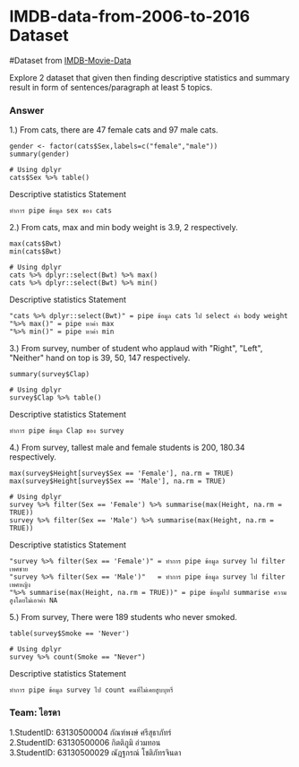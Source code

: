 # IMDB-data-from-2006-to-2016 Dataset

#Dataset from [IMDB-Movie-Data](./IMDB-Movie-Data.csv)

Explore 2 dataset that given then finding descriptive statistics and summary result in form of sentences/paragraph at least 5 topics.

### Answer

1.) From cats, there are 47 female cats and 97 male cats.
```{R}
gender <- factor(cats$Sex,labels=c("female","male"))
summary(gender)

# Using dplyr
cats$Sex %>% table()
```
   Descriptive statistics Statement
```{R}
ทำการ pipe ข้อมูล sex ของ cats
```

2.) From cats, max and min body weight is 3.9, 2 respectively.
```{R}
max(cats$Bwt)
min(cats$Bwt)

# Using dplyr
cats %>% dplyr::select(Bwt) %>% max()
cats %>% dplyr::select(Bwt) %>% min()

```
   Descriptive statistics Statement
```{R}
"cats %>% dplyr::select(Bwt)" = pipe ข้อมูล cats ไป select ค่า body weight
"%>% max()" = pipe หาค่า max
"%>% min()" = pipe หาค่า min
```

3.) From survey, number of student who applaud with "Right", "Left", "Neither" hand on top is 39, 50, 147 respectively.
```{R}
summary(survey$Clap)

# Using dplyr
survey$Clap %>% table()
```
   Descriptive statistics Statement
```{R}
ทำการ pipe ข้อมูล Clap ของ survey
```

4.) From survey, tallest male and female students is 200, 180.34 respectively.
```{R}
max(survey$Height[survey$Sex == 'Female'], na.rm = TRUE)
max(survey$Height[survey$Sex == 'Male'], na.rm = TRUE)

# Using dplyr
survey %>% filter(Sex == 'Female') %>% summarise(max(Height, na.rm = TRUE))
survey %>% filter(Sex == 'Male') %>% summarise(max(Height, na.rm = TRUE))
```
   Descriptive statistics Statement
```{R}
"survey %>% filter(Sex == 'Female')" = ทำการ pipe ข้อมูล survey ไป filter เพศชาย
"survey %>% filter(Sex == 'Male')"   = ทำการ pipe ข้อมูล survey ไป filter เพศหญิง
"%>% summarise(max(Height, na.rm = TRUE))" = pipe ข้อมูลไป summarise ความสูงโดยไม่เอาค่า NA

```

5.) From survey, There were 189 students who never smoked.
```{R}
table(survey$Smoke == 'Never')

# Using dplyr
survey %>% count(Smoke == "Never")
```
   Descriptive statistics Statement
```{R}
ทำการ pipe ข้อมูล survey ไป count คนที่ไม่เคยสูบบุหรี่
```


### Team: ไอรดา

1.StudentID: 63130500004 กัณฑ์พงษ์ ศรีสุธาภัทร์ <br/>
2.StudentID: 63130500006 กิตติภูมิ อ่วมทอน <br/>
3.StudentID: 63130500029 ณัฏฐกรณ์ โชติภัทรจินดา <br/>

